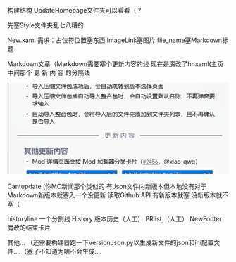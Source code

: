 构建结构 UpdateHomepage文件夹可以看看（？ 
 
 先塞Style文件夹乱七八糟的

 New.xaml  需求：占位符位置塞东西 ImageLink塞图片 file_name塞Markdown标题

 Markdown文章（Markdown需要塞个更新内容的线 现在是魔改了hr.xaml(主页中间那个 更 新 内 容 的分隔线
 
 ![QQ20241110-195738.png](QQ20241110-195738.png) 
 
 Cantupdate (你MC新闻那个类似的 有Json文件内新版本但本地没有对于Markdown新版本就塞入一个没更新 读取Github API 有新版本就塞 没新版本就不塞（
 
 historyline 一个分割线
 History 版本历史（人工）
 PRlist （人工）
 NewFooter 魔改的结束卡片






其他...
 （还需要构建器跑一下VersionJson.py以生成新文件的json和ini配置文件....（塞了不知道为啥不会生成....

